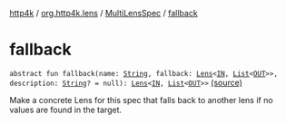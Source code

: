[http4k](../../index.md) / [org.http4k.lens](../index.md) / [MultiLensSpec](index.md) / [fallback](./fallback.md)

# fallback

`abstract fun fallback(name: `[`String`](https://kotlinlang.org/api/latest/jvm/stdlib/kotlin/-string/index.html)`, fallback: `[`Lens`](../-lens/index.md)`<`[`IN`](index.md#IN)`, `[`List`](https://kotlinlang.org/api/latest/jvm/stdlib/kotlin.collections/-list/index.html)`<`[`OUT`](index.md#OUT)`>>, description: `[`String`](https://kotlinlang.org/api/latest/jvm/stdlib/kotlin/-string/index.html)`? = null): `[`Lens`](../-lens/index.md)`<`[`IN`](index.md#IN)`, `[`List`](https://kotlinlang.org/api/latest/jvm/stdlib/kotlin.collections/-list/index.html)`<`[`OUT`](index.md#OUT)`>>` [(source)](https://github.com/http4k/http4k/blob/master/http4k-core/src/main/kotlin/org/http4k/lens/lensSpec.kt#L50)

Make a concrete Lens for this spec that falls back to another lens if no values are found in the target.

